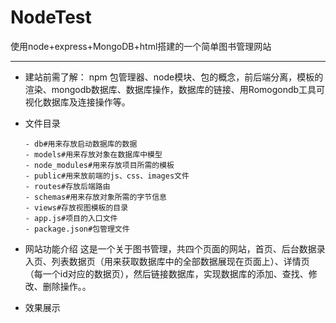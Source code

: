 # NodeTest
使用node+express+MongoDB+html搭建的一个简单图书管理网站

--- 


- 建站前需了解：
npm 包管理器、node模块、包的概念，前后端分离，模板的渲染、mongodb数据库、数据库操作，数据库的链接、用Romogondb工具可视化数据库及连接操作等。

- 文件目录

      - db#用来存放启动数据库的数据
      - models#用来存放对象在数据库中模型
      - node_modules#用来存放项目所需的模板
      - public#用来放前端的js、css、images文件
      - routes#存放后端路由
      - schemas#用来存放对象所需的字节信息
      - views#存放视图模板的目录
      - app.js#项目的入口文件
      - package.json#包管理文件
 
- 网站功能介绍
这是一个关于图书管理，共四个页面的网站，首页、后台数据录入页、列表数据页（用来获取数据库中的全部数据展现在页面上）、详情页（每一个id对应的数据页），然后链接数据库，实现数据库的添加、查找、修改、删除操作。。

- 效果展示

